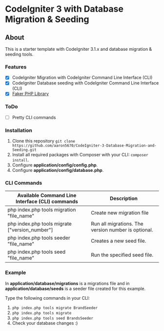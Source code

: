 # CodeIgniter 3 with Database Migration & Seeding
## About
This is a starter template with CodeIgniter 3.1.x and database migration & seeding tools.

### Features
- [x] CodeIgniter Migration with CodeIgniter Command Line Interface (CLI)
- [x] CodeIgniter Database seeding with CodeIgniter Command Line Interface (CLI)
- [x] [Faker PHP Library](https://github.com/fzaninotto/Faker)

### ToDo
- [ ] Pretty CLI commands

### Installation
1. Clone this repository
``git clone https://github.com/aaron5670/CodeIgniter-3-Database-Migration-and-Seeding.git``
2. Install all required packages with Composer with your CLI: ``composer install``.
3. Configure **application/config/config.php**.
4. Configure **application/config/database.php**.


### CLI Commands
| Available Command Line Interface (CLI) commands | Description                                         |
|-----------------------------------------------------------------|-----------------------------------------------------|
| php index.php tools migration "file_name"                       | Create new migration file                           |
| php index.php tools migrate ["version_number"]                  | Run all migrations. The version number is optional. |
| php index.php tools seeder "file_name"                          | Creates a new seed file.                            |
| php index.php tools seed "file_name"                            | Run the specified seed file.                        |

### Example
In **application/database/migrations** is a migrations file and in **application/database/seeds** is a seeder file created for this example.

Type the following commands in your CLI:
1. ``php index.php tools migrate BrandSeeder``
2. ``php index.php tools migrate``
3. ``php index.php tools seed BrandsSeeder``
4. Check your database changes :)
